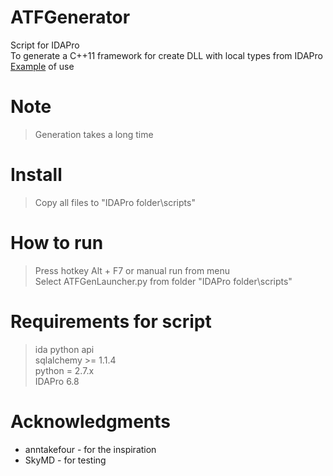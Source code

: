 # ATFGenerator
Script for IDAPro<br>
To generate a C++11 framework for create DLL with local types from IDAPro<br>
[Example](https://github.com/goodwinxp/Yorozuya) of use

# Note
> Generation takes a long time

# Install
> Copy all files to "IDAPro folder\scripts\"

# How to run
> Press hotkey Alt + F7 or manual run from menu<br>
> Select ATFGenLauncher.py from folder "IDAPro folder\scripts\"<br>

# Requirements for script
> ida python api<br>
> sqlalchemy >= 1.1.4<br>
> python = 2.7.x<br>
> IDAPro 6.8

# Acknowledgments
 - anntakefour - for the inspiration
 - SkyMD - for testing
